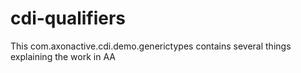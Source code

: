 # cdi-qualifiers
This com.axonactive.cdi.demo.generictypes contains several things explaining the work in AA